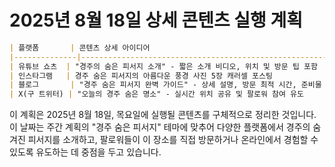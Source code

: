 # 2025년 8월 18일 상세 콘텐츠 실행 계획

```markdown
| 플랫폼       | 콘텐츠 상세 아이디어                                               | 핵심 메시지/해시태그                 |
|--------------|-------------------------------------------------------------------|--------------------------------------|
| 유튜브 쇼츠  | "경주의 숨은 피서지 소개" - 짧은 소개 비디오, 위치 및 방문 팁 포함  | #경주숨은명소 #여름발견               |
| 인스타그램   | 경주 숨은 피서지의 아름다운 풍경 사진 5장 캐러셀 포스팅            | #경주여름 #숨은피서지                 |
| 블로그       | "경주 숨은 피서지 완벽 가이드" - 상세 설명, 방문 최적 시간, 준비물  | #경주가이드 #여름휴가                 |
| X(구 트위터) | "오늘의 경주 숨은 명소" - 실시간 위치 공유 및 팔로워 참여 유도      | #실시간경주 #여름명소                 |
```

이 계획은 2025년 8월 18일, 목요일에 실행될 콘텐츠를 구체적으로 정리한 것입니다. 이 날짜는 주간 계획의 "경주 숨은 피서지" 테마에 맞추어 다양한 플랫폼에서 경주의 숨겨진 피서지를 소개하고, 팔로워들이 이 장소를 직접 방문하거나 온라인에서 경험할 수 있도록 유도하는 데 중점을 두고 있습니다.